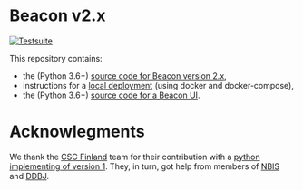 # Beacon v2.x

[![Testsuite](https://github.com/EGA-archive/beacon-2.x/workflows/Testsuite/badge.svg)](https://github.com/EGA-archive/beacon-2.x/actions)

This repository contains:

* the (Python 3.6+) [source code for Beacon version 2.x](src),
* instructions for a [local deployment](deploy) (using docker and docker-compose),
* the (Python 3.6+) [source code for a Beacon UI](ui).


# Acknowlegments

We thank the [CSC Finland](https://www.csc.fi/) team for their
contribution with a [python implementing of version
1](https://github.com/CSCfi/beacon-python). They, in turn, got help
from members of [NBIS](https://nbis.se/) and
[DDBJ](https://www.ddbj.nig.ac.jp).
